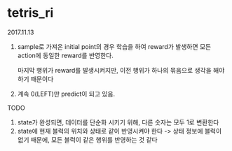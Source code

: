 # tetris_ri

2017.11.13

1. sample로 가져온 initial point의 경우
   학습을 하여 reward가 발생하면 모든 action에 동일한 reward를 반영한다.
   
   마지막 행위가 reward를 발생시켜지만, 이전 행위가 하나의 묶음으로 
   생각을 해야 하기 때문이다

2. 계속 0(LEFT)만 predict이 되고 있음.

TODO
1. state가 완성되면, 데이터를 단순화 시키기 위해, 다른 숫자는 모두 1로 변환한다
2. state에 현재 블럭의 위치와 상태로 같이 반영시켜야 한다
    -> 상태 정보에 블럭이 없기 때문에, 모든 블럭이 같은 행위를 반영하는 것 같다